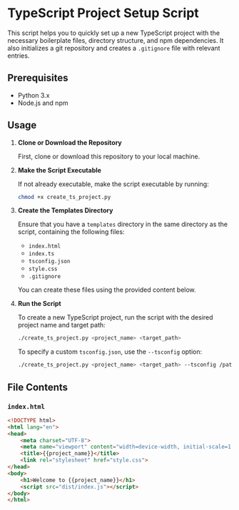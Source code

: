 # TypeScript Project Setup Script

This script helps you to quickly set up a new TypeScript project with the necessary boilerplate files, directory structure, and npm dependencies. It also initializes a git repository and creates a `.gitignore` file with relevant entries.

## Prerequisites

- Python 3.x
- Node.js and npm

## Usage

1. **Clone or Download the Repository**

    First, clone or download this repository to your local machine.

2. **Make the Script Executable**

    If not already executable, make the script executable by running:

    ```sh
    chmod +x create_ts_project.py
    ```

3. **Create the Templates Directory**

    Ensure that you have a `templates` directory in the same directory as the script, containing the following files:

    - `index.html`
    - `index.ts`
    - `tsconfig.json`
    - `style.css`
    - `.gitignore`

    You can create these files using the provided content below.

4. **Run the Script**

    To create a new TypeScript project, run the script with the desired project name and target path:

    ```sh
    ./create_ts_project.py <project_name> <target_path>
    ```

    To specify a custom `tsconfig.json`, use the `--tsconfig` option:

    ```sh
    ./create_ts_project.py <project_name> <target_path> --tsconfig /path/to/custom/tsconfig.json
    ```

## File Contents

### `index.html`

```html
<!DOCTYPE html>
<html lang="en">
<head>
    <meta charset="UTF-8">
    <meta name="viewport" content="width=device-width, initial-scale=1.0">
    <title>{{project_name}}</title>
    <link rel="stylesheet" href="style.css">
</head>
<body>
    <h1>Welcome to {{project_name}}</h1>
    <script src="dist/index.js"></script>
</body>
</html>

